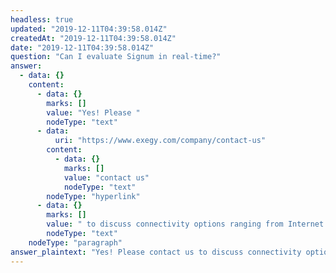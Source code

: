 ```yaml
---
headless: true
updated: "2019-12-11T04:39:58.014Z"
createdAt: "2019-12-11T04:39:58.014Z"
date: "2019-12-11T04:39:58.014Z"
question: "Can I evaluate Signum in real-time?"
answer:
  - data: {}
    content:
      - data: {}
        marks: []
        value: "Yes! Please "
        nodeType: "text"
      - data:
          uri: "https://www.exegy.com/company/contact-us"
        content:
          - data: {}
            marks: []
            value: "contact us"
            nodeType: "text"
        nodeType: "hyperlink"
      - data: {}
        marks: []
        value: " to discuss connectivity options ranging from Internet connectivity to data center cross connection to deployment of an Exegy appliance in your test environment."
        nodeType: "text"
    nodeType: "paragraph"
answer_plaintext: "Yes! Please contact us to discuss connectivity options ranging from Internet connectivity to data center cross connection to deployment of an Exegy appliance in your test environment."
---
```

